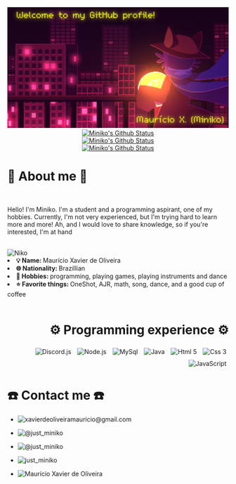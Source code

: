 <div align="center">
  <a href="https://github.com/mini-niko"><img src="./niko.png"></a></br>
  <a href="https://github.com/mini-niko"><img src="https://github-readme-stats.vercel.app/api?username=mini-niko&hide_border=true&show_icons=true&theme=radical" alt="Miniko's Github Status"></a></br>
  <a href="https://github.com/mini-niko"><img src="https://github-readme-stats.vercel.app/api/top-langs/?username=mini-niko&theme=radical&hide_border=true" alt="Miniko's Github Status"></a></br>
  <a href="https://github.com/mini-niko"><img src="http://github-readme-streak-stats.herokuapp.com?user=mini-niko&theme=radical&hide_border=true&date_format=j%20M%5B%20Y%5D" alt="Miniko's Github Status"></a><br>
</div>


<div align="left">
  <h1>📝 About me 📝</h1>
  <br>
  <p align="left">Hello! I'm Miniko. I'm a student and a programming aspirant, one of my hobbies. Currently, I'm not very experienced, but I'm trying hard to learn more and more! Ah, and I would love to share knowledge, so if you're interested, I'm at hand</p>
  <br>
  <img heigth="640" width="360" src="https://64.media.tumblr.com/99e864db78392677a64d1ec8071141f5/17f871f724b8af07-bc/s1280x1920/e1e3ec85038300e9bc3d1e75acd179115f30c462.gifv" alt="Niko" align="left"  title="Niko :)">
  <br>
  <li>
    <b>💡 Name: </b> Maurício Xavier de Oliveira
  </li>
  <li>
    <b>🌐 Nationality: </b> Brazillian
  </li>
  <li>
    <b>🎯 Hobbies: </b> programming, playing games, playing instruments and dance
  </li>
  <li>
    <b>⭐ Favorite things: </b> OneShot, AJR, math, song, dance, and a good cup of coffee
  </li>
  <br>
</div>

<div align="right">
  <h1>⚙️ Programming experience ⚙️</h1>
  <img heigth="60" width="60" vspace="5" hspace="5" src="https://cdn.jsdelivr.net/gh/devicons/devicon/icons/discordjs/discordjs-original.svg" title="Discord.js">
  <img heigth="60" width="60" vspace="5" hspace="5" src="https://cdn.jsdelivr.net/gh/devicons/devicon/icons/nodejs/nodejs-original.svg" title="Node.js">
  <img heigth="60" width="60" vspace="5" hspace="5" src="https://cdn.jsdelivr.net/gh/devicons/devicon/icons/mysql/mysql-original.svg"  title="MySql">
  <img heigth="60" width="60" vspace="5" hspace="5" src="https://cdn.jsdelivr.net/gh/devicons/devicon/icons/java/java-original.svg" title="Java">
  <img heigth="60" width="60" vspace="5" hspace="5" src="https://cdn.jsdelivr.net/gh/devicons/devicon/icons/html5/html5-original.svg" title="Html 5">
  <img heigth="60" width="60" vspace="5" hspace="5" src="https://cdn.jsdelivr.net/gh/devicons/devicon/icons/css3/css3-original.svg" title="Css 3">
  <img heigth="60" width="60" vspace="5" hspace="5" src="https://cdn.jsdelivr.net/gh/devicons/devicon/icons/javascript/javascript-plain.svg" title="JavaScript">
</div>

<div align="left">
  <h1>☎️ Contact me ☎️</h1>
  <ul>
    <li>
      <a href="mailto:xavierdeoliveiramauricio@gmail.com" target="_blank">
        <img src="https://img.shields.io/badge/Gmail-D14836?style=for-the-badge&logo=gmail&logoColor=white" align="left" href="" target="_blank">
      </a>
    <p>xavierdeoliveiramauricio@gmail.com</p>  
    </li>
    <li>
      <a href="https://www.instagram.com/mauricio_xavier_de_oliveira/" target="_blank"> 
        <img src="https://img.shields.io/badge/Instagram-E4405F?style=for-the-badge&logo=instagram&logoColor=white" align="left">
      </a>
      <p>@just_miniko</p>
    </li>
    <li>
      <a href="https://twitter.com/just_miniko" target="_blank"> 
        <img src="https://img.shields.io/badge/Twitter-1DA1F2?style=for-the-badge&logo=twitter&logoColor=white" align="left">
      </a>
      <p>@just_miniko</p>
    </li>
    <li>
      <a href="" target="_blank"> 
        <img src="https://img.shields.io/badge/Discord-7289DA?style=for-the-badge&logo=discord&logoColor=white" align="left">
      </a>
      <p>just_miniko</p>
    </li>
    <li>
      <a href="https://www.linkedin.com/in/maurício-xavier-de-oliveira-69878b285/" target="_blank"> 
        <img src="https://img.shields.io/badge/LinkedIn-0077B5?style=for-the-badge&logo=linkedin&logoColor=white" align="left">
      </a>
      <p>Maurício Xavier de Oliveira</p>
    </li>
  </ul>
</div>

<!--
Adicionar:
- Linkedin

- Instagram
- Twitter
- Telegram
- Whatsapp
- Gmail
- Discord
-->

